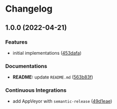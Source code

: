 # Changelog

## 1.0.0 (2022-04-21)


### Features

* initial implementations ([453dafa](https://github.com/extra2000/vitis-helloworld-linux/commit/453dafa215d533b7a34f2c6ec7e1e6f82d9086c8))


### Documentations

* **README:** update `README.md` ([563b83f](https://github.com/extra2000/vitis-helloworld-linux/commit/563b83fca766a9d5eb20a1f45fb1af90ea9f3c7d))


### Continuous Integrations

* add AppVeyor with `semantic-release` ([49d1eae](https://github.com/extra2000/vitis-helloworld-linux/commit/49d1eae172182ac467626c068bacd069aed0743a))
